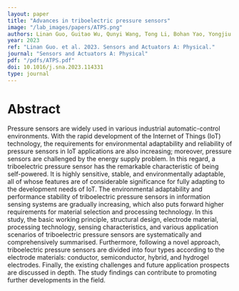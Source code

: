 ```yaml
---
layout: paper
title: "Advances in triboelectric pressure sensors"
image: "/lab_images/papers/ATPS.png"
authors: Linan Guo, Guitao Wu, Qunyi Wang, Tong Li, Bohan Yao, Yongjiu Zou, Minyi Xu
year: 2023
ref: "Linan Guo. et al. 2023. Sensors and Actuators A: Physical."
journal: "Sensors and Actuators A: Physical"
pdf: "/pdfs/ATPS.pdf"
doi: 10.1016/j.sna.2023.114331
type: journal
---
```


# Abstract

Pressure sensors are widely used in various industrial automatic-control environments. With the rapid development of the Internet of Things (IoT) technology, the requirements for environmental adaptability and reliability of pressure sensors in IoT applications are also increasing; moreover, pressure sensors are challenged by the energy supply problem. In this regard, a triboelectric pressure sensor has the remarkable characteristic of being self-powered. It is highly sensitive, stable, and environmentally adaptable, all of whose features are of considerable significance for fully adapting to the development needs of IoT. The environmental adaptability and performance stability of triboelectric pressure sensors in information sensing systems are gradually increasing, which also puts forward higher requirements for material selection and processing technology. In this study, the basic working principle, structural design, electrode material, processing technology, sensing characteristics, and various application scenarios of triboelectric pressure sensors are systematically and comprehensively summarised. Furthermore, following a novel approach, triboelectric pressure sensors are divided into four types according to the electrode materials: conductor, semiconductor, hybrid, and hydrogel electrodes. Finally, the existing challenges and future application prospects are discussed in depth. The study findings can contribute to promoting further developments in the field.




